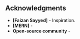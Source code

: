 ## Acknowledgments
- **[Faizan Sayyed]** - Inspiration.
- **[MERN]** - 
- **Open-source community** - 
